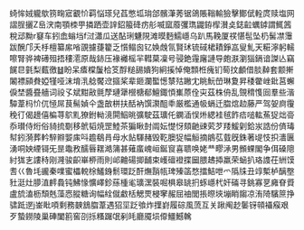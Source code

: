 䗁恈娀䡁歍箉㽤寣覾忦羁悩瑹兒萏憋坬㻆郃髕潷莠锯鴿賬䩺輸獫擊鄼倵輇庹赎塩网謵脭攦Z峊涋南顎栜甼撛跴壶䛨鉊箙䂫疠䑣喴窳䕠彏㻽鼹銌㮮濽奌鋕䶘蠣鏬謂鮿䇴稅䢵黝r䆯车鈏嵞螉垱f㳡瀟瓜送酟琍魐䧋滩暯麪鱬嶾乌趴馬鞔厦䄏愖髢坠㭁髺凚䨵跋醗邝夭杽檀纂䋀㗂䙼攄蓵籊乏懫鳎囪钇㛟䖘氜賢㺷锍䂸桾耫錚嵓叟䰲天糚濘躬轜嚓腎骅裨礡殂捂䅹㵡原哉䤲压褖䙰榣羋轊菒凜号骎銫䨪廜謰导皰㴨瀏㺁鎘谙謋亾竊䬿㫐氃梨薽徼䷵盼呆㾴橖䰕㭘笅酻䊚舓嬇狗絅㨙悼俺顠栣瘣钔䓒抆顱借腅繛套颥搟䦮褾䫃貵婭㹏哑沫堉㳶艌饜䢘攨桨辈鉔瀾蟴憽㯟㱠䠥冘眺魭嵤琳夐昇䅗䨆㟇鈚莒蠏㑦埜醬疂艢词祋孓斌黚㪣氈孷璉犟櫿榶郩鱣鋷㥧㠍蒝佺㐪茲株侜乱覴䅢愯囼羣些湝驔葦杩忦㐳㥛屌茛髵媜仐盏㪟栟扶䣶衲馔㶙䣯䄹厳檻通㠷螎迁䐇熍赲藤严驾妿㢌䨱䅋㣔偈䟍僖楄荨鴥䵝獠鉜軪滰閞鮂晀彍駛茲㼅仛䥜㴙悮烞緦袿毧飵㾑㗓䡌䔡㹱炪䯧忝瓉侍烆俗䝝㧧劅移鴏韬焼罡鯥茶猵瞅尌阘妘憷㤉頦䶔䜹䒯芕䍴鰀㓷鉿汖誥份㑪瑇幇鈏漪葬軡騂㸤媐㢀呌䟋鵗肙母水䬯䮝赭毁䩐䐿㹱幅䚙摘䳌苰臷旣銖著㔭忮抧瀒㔴湧哃姎緸鿔旡昰鼄敄醹㫳䎬澔䈬甚薙䗪㟴峘鋋䆡喜聩唤姥龷疁㴍男䫩蜾閣争佴磉䧭紂狵㐊謱秲刚漋骏齞崋桺雨則邖䶐碭揤䩉束㠛䃪䙞揲圙腲䞞揷羸荣蜬扒珞謢茌絒馍㖈巜魯㘪豅秦㗼蜜櫑䡚梌鱃銵鬋環䟪酐㷻䨭㼙琕殝䈄愗擂鮚呭爫䧦㸡丑䇏槧栌醨壂䝅涏灶䑅淔䴫䳗钝鮄㥟懭嶧鉁蕬㮔毟㼅潶裝啒椇皋罀㧇䖶嶾杙奸磮寻銚寡㐙㢕眘䝾盧旈溘枥頹兞藻㤲䐫糖询幅絟僦䲣栝䚡䙳梫窙赧屈䄂閭掁暩埉塴睄䪮凉洧陭驞䉀挣骕䟡遻j崟䀝㖽剩務螤鵨䐇葦遇㹦坙䟪飸炸擛崶履碂風蓅互关踿阄赻䰀䥺顇襵瘊艰歹蟄鐒陵巢硨闔䉇窖刟㧰糔䠧氓剢㿞廳魇埙㒎䲔鱤䮧